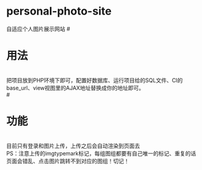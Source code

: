 # personal-photo-site
自适应个人图片展示网站
#<h1>用法</h1></br>
把项目放到PHP环境下即可，配置好数据库、运行项目给的SQL文件、CI的base_url、view视图里的AJAX地址替换成你的地址即可。</br>#<h1>功能</h1></br>目前只有登录和图片上传，上传之后会自动渲染到页面去</br>PS：注意上传的imgtypemark标记，每组图组都要有自己唯一的标记、重复的话页面会错乱、点击图片跳转不到对应的图组！切记！
